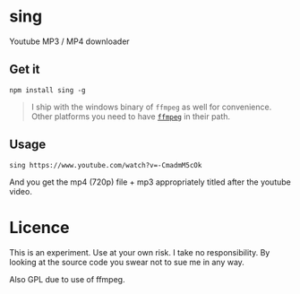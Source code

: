 # sing
Youtube MP3 / MP4 downloader

## Get it
```
npm install sing -g
```

> I ship with the windows binary of `ffmpeg` as well for convenience. Other platforms you need to have [`ffmpeg`](https://www.ffmpeg.org/) in their path.

## Usage
```
sing https://www.youtube.com/watch?v=-CmadmM5cOk
```

And you get the mp4 (720p) file + mp3 appropriately titled after the youtube video.

# Licence
This is an experiment. Use at your own risk. I take no responsibility. By looking at the source code you swear not to sue me in any way.

Also GPL due to use of ffmpeg.